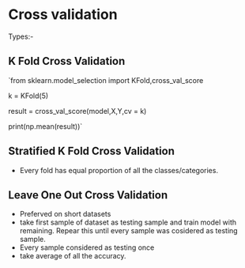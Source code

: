 # Cross validation
Types:-
##  K Fold Cross Validation 
`from sklearn.model_selection import KFold,cross_val_score

k = KFold(5)

result = cross_val_score(model,X,Y,cv = k)

print(np.mean(result))`

##  Stratified K Fold Cross Validation
- Every fold has equal proportion of all the classes/categories.



## Leave One Out Cross Validation 
- Preferved on short datasets
- take first sample of dataset as testing sample and train model with remaining. Repear this until every sample was cosidered as testing sample.
- Every sample considered as testing once
- take average of all the accuracy.
